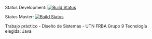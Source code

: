 Status Development: [![Build Status](https://travis-ci.com/dds-utn/2016-mn-group-09.svg?token=XuzoPkh3Q1y1BprCw4vk&branch=Development)](https://travis-ci.com/dds-utn/2016-mn-group-09)

Status Master: [![Build Status](https://travis-ci.com/dds-utn/2016-mn-group-09.svg?token=XuzoPkh3Q1y1BprCw4vk&branch=master)](https://travis-ci.com/dds-utn/2016-mn-group-09)

Trabajo práctico - Diseño de Sistemas - UTN FRBA
Grupo 9
Tecnología elegida: Java
